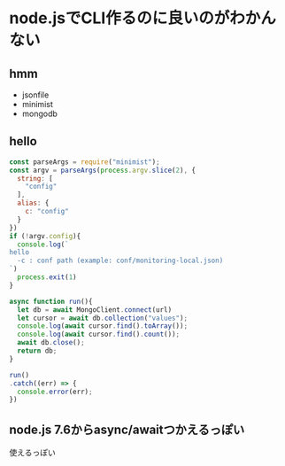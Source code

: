 # node.jsでCLI作るのに良いのがわかんない

## hmm

- jsonfile
- minimist
- mongodb

## hello

```js
const parseArgs = require("minimist");
const argv = parseArgs(process.argv.slice(2), {
  string: [
    "config"
  ],
  alias: {
    c: "config"
  }
})
if (!argv.config){
  console.log(`
hello
  -c : conf path (example: conf/monitoring-local.json)
`)
  process.exit(1)
}

async function run(){
  let db = await MongoClient.connect(url)
  let cursor = await db.collection("values");
  console.log(await cursor.find().toArray());
  console.log(await cursor.find().count());
  await db.close();
  return db;
}

run()
.catch((err) => {
  console.error(err);
})

```

## node.js 7.6からasync/awaitつかえるっぽい

使えるっぽい
